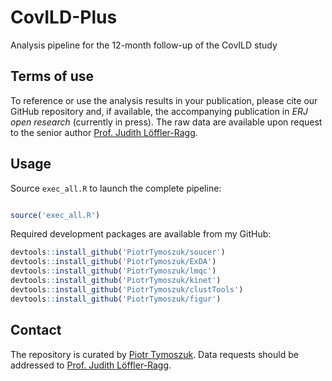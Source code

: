 # CovILD-Plus
Analysis pipeline for the 12-month follow-up of the CovILD study

## Terms of use

To reference or use the analysis results in your publication, please cite our GitHub repository and, if available, the accompanying publication in _ERJ open research_ (currently in press). The raw data are available upon request to the senior author [Prof. Judith Löffler-Ragg](mailto:judith.loeffler@i-med.ac.at).

## Usage

Source `exec_all.R` to launch the complete pipeline:

```r

source('exec_all.R')

```
Required development packages are available from my GitHub: 

```r
devtools::install_github('PiotrTymoszuk/soucer')
devtools::install_github('PiotrTymoszuk/ExDA')
devtools::install_github('PiotrTymoszuk/lmqc')
devtools::install_github('PiotrTymoszuk/kinet')
devtools::install_github('PiotrTymoszuk/clustTools')
devtools::install_github('PiotrTymoszuk/figur')

```

## Contact

The repository is curated by [Piotr Tymoszuk](mailto:piotr.s.tymoszuk@gmail.com). Data requests should be addressed to [Prof. Judith Löffler-Ragg](mailto:judith.loeffler@i-med.ac.at).
